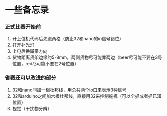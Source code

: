 # 一些备忘录

### 正式比赛开始前

1. 开上位机代码后先跑两格（防止32和nano的io信号错位）
1. 打开补光灯
2. 上电后换履带方向
2. 货物距离货架边缘约5-8mm，两侧货物尽可能靠两边（beer尽可能不要在3号位置，red尽可能不要在2号位置）

### 省赛还可以改进的部分 

1. 32和nano间加一根杜邦线，用总共两个io口来表示3种信号
2. 32和arduino之间加六根杜邦线，直接用32来控制舵机（可以全抓或者抓已知位置）
3. 视觉（干扰物分辨）